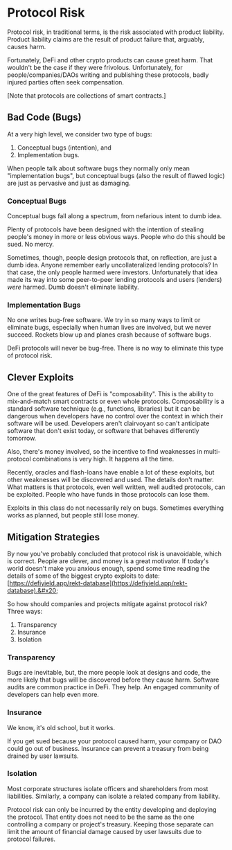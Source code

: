 # Protocol Risk

Protocol risk, in traditional terms, is the risk associated with product liability.  Product liability claims are the result of product failure that, arguably, causes harm.&#x20;

Fortunately, DeFi and other crypto products can cause great harm. That wouldn't be the case if they were frivolous. Unfortunately, for people/companies/DAOs writing and publishing these protocols, badly injured parties often seek compensation.&#x20;

\[Note that protocols are collections of smart contracts.]

## Bad Code (Bugs)

At a very high level, we consider two type of bugs:

1. Conceptual bugs (intention), and
2. Implementation bugs.

When people talk about software bugs they normally only mean "implementation bugs", but conceptual bugs (also the result of flawed logic) are just as pervasive and just as damaging.

### Conceptual Bugs

Conceptual bugs fall along a spectrum, from nefarious intent to dumb idea.

Plenty of protocols have been designed with the intention of stealing people's money in more or less obvious ways. People who do this should be sued. No mercy.&#x20;

Sometimes, though, people design protocols that, on reflection, are just a dumb idea. Anyone remember early uncollateralized lending protocols? In that case, the only people harmed were investors. Unfortunately that idea made its way into some peer-to-peer lending protocols and users (lenders) _were_ harmed. Dumb doesn't eliminate liability.

### Implementation Bugs

No one writes bug-free software. We try in so many ways to limit or eliminate bugs, especially when human lives are involved, but we never  succeed. Rockets blow up and planes crash because of software bugs.&#x20;

DeFi protocols will never be bug-free. There is no way to  eliminate this type of protocol risk.&#x20;

## Clever Exploits

One of the great features of DeFi is "composability". This is the ability to mix-and-match smart contracts or even whole protocols. Composability is a standard software technique (e.g., functions, libraries) but it can be dangerous when developers have no control over the context in which their software will be used. Developers aren't clairvoyant so can't anticipate software that don't exist today, or software that behaves differently tomorrow.

Also, there's money involved, so the incentive to find weaknesses in multi-protocol combinations is very high. It happens all the time.

Recently, oracles and flash-loans have enable a lot of these exploits, but other weaknesses will be discovered and used. The details don't matter. What matters is that protocols, even well written, well audited protocols, can be exploited.  People who have funds in those protocols can lose them.&#x20;

Exploits in this class do not necessarily rely on bugs. Sometimes everything works as planned, but people still lose money.

## Mitigation Strategies

By now you've probably concluded that protocol risk is unavoidable, which is correct. People are clever, and money is a great motivator. If today's world doesn't make you anxious enough, spend some time reading the details of some of the biggest crypto exploits to date: [https://defiyield.app/rekt-database](https://defiyield.app/rekt-database).&#x20;

So how should companies and projects mitigate against protocol risk? Three ways:

1. Transparency
2. Insurance
3. Isolation

### Transparency

Bugs are inevitable, but, the more people look at designs and code, the more likely that bugs will be discovered before they cause harm. Software audits are common practice in DeFi. They help. An engaged community of developers can help even more.&#x20;

### Insurance

We know, it's old school, but it works.&#x20;

If you get sued because your protocol caused harm, your company or DAO could go out of business. Insurance can prevent a treasury from being drained by user lawsuits.

### Isolation

Most corporate structures isolate officers and shareholders from most liabilities. Similarly, a company can isolate a related company from liability.

Protocol risk can only be incurred by the entity developing and deploying the protocol. That entity does not need to be the same as the one controlling a company or project's treasury. Keeping those separate can limit the amount of financial damage caused by user lawsuits due to protocol failures.&#x20;
